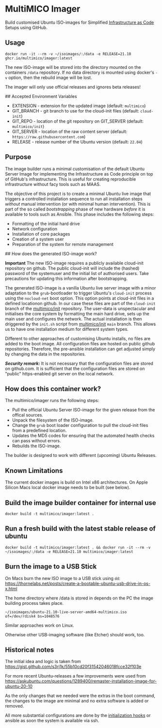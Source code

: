 # MultiMICO Imager

Build customised Ubuntu ISO-images for Simplified [Infrastructure as Code](https://en.wikipedia.org/wiki/Infrastructure_as_code) Setups using GitHub.

## Usage

```
docker run -it --rm -v ~/isoimages/:/data -e RELEASE=21.10 ghcr.io/multimico/imager:latest
```

The new ISO-image will be stored into the directory mounted on the containers `/data` repository. If no data directory is mounted using docker's `-v` option, then the rebuild image will be lost.

The imager will only use official releases and ignores beta releases!

## Accepted Environment Variables

- EXTENSION - extension for the updated image (default: `multimico`)
- GIT_BRANCH - git branch to use for the cloud-init files (default: `cloud-init`)
- GIT_REPO - location of the git repository on GIT_SERVER (default: `multimico/init`)
- GIT_SERVER - location of the raw content server (default: `https://raw.githubusercontent.com`)
- RELEASE - release number of the Ubuntu version (default: `22.04`)

## Purpose 

The image builder runs a minimal customisation of the default Ubuntu Server Image for implementing the Infrastructure as Code principle on top of GitHub's infrastructure. This is useful for creating reproducible infrastructure without facy tools such as MAAS.

The objective of this project is to create a minimal Ubuntu live image that triggers a controlled installation sequence to run all installation steps *without* manual intervention (or with minimal human intervention). This is part of the so called *bootstrapping* phase of new hardware *before* it is available to tools such as Ansible. This phase includes the following steps: 

- Formatting of the initial hard drive
- Network configuration
- Installation of core packages
- Creation of a system user
- Preparation of the system for remote management

## How does the generated ISO-image work?

**Important** The new ISO-image requires a publicly available cloud-init repository on github. The public cloud-init will include the (hashed) password of the systemuser and the initial list of authorised users. Take precautions for updating this information after bootstrapping. 

The generated ISO-image is a vanilla Ubuntu live server image with a minor adaptation to the `grub`-bootloader to trigger Ubuntu's `cloud-init` process using the `nocloud-net` boot option. This option points at cloud-init files in a defined locationon github. In our case these files are part of the `cloud-init` branch of the [multimico/init](https://github.com/multimico/image) repository. The user-data is unspectacular and initialises the core system by formatting the main hard drive, sets up the main user and configures the network. The actual installation is then driggered by the `init.sh` script from [multimico/init](https://github.com/multimico/image) `main` branch. This allows us to have one installation medium for different system types. 

Different to other approaches of customising Ubuntu installs, no files are added to the boot image. All configuration files are hosted on public github repositories. Therefore, the pre-ansible installation can get adjusted simply by changing the data in the repositories.

***Security remark:*** It is not necessary that the configuration files are stored on github.com. It is sufficient that the configuration files are stored on "public" https-enabled git server on the local network.

## How does this container work?

The multimico/imager runs the following steps: 

- Pull the official Ubuntu Server ISO-image for the given release from the offical sources.
- Unpack the filesystem of the ISO-image.
- Change the `grub` boot loader configuration to pull the cloud-init files from a predefined location. 
- Updates the MD5 codes for ensuring that the automated health checks can pass without errors. 
- Rebuilds the ISO-image. 

The builder is designed to work with different (upcoming) Ubuntu Releases.

## Known Limitations 

The current docker images is build on Intel x86 architectures. On Apple Silicon Macs local docker image needs to be built (see below).

## Build the image builder container for internal use

```
docker build -t multimico/imager:latest .
```

## Run a fresh build with the latest stable release of ubuntu

```
docker build -t multimico/imager:latest . && docker run -it --rm -v ~/isoimages/:/data -e RELEASE=21.10 multimico/imager:latest
```

## Burn the image to a USB Stick

On Macs burn the new ISO image to a USB stick using `dd`:  https://thornelabs.net/posts/create-a-bootable-ubuntu-usb-drive-in-os-x.html

The home directory where /data is stored in depends on the PC the image building process takes place.  

```
~/isoimages/ubuntu-21.10-live-server-amd64-multimico.iso of=/dev/rdisk4 bs=1048576
```
Similar approaches work on Linux. 

Otherwise other USB-imaging software (like Etcher) should work, too.

## Historical notes 

The initial idea and logic is taken from https://gist.github.com/s3rj1k/55b10cd20f31542046018fcce32f103e

For more recent Ubuntu-releases a few improvements were used from https://askubuntu.com/questions/1289400/remaster-installation-image-for-ubuntu-20-10

As the only changes that we needed were the extras in the boot command, the changes to the image are minimal and no extra software is added or removed. 

All more substantial configurations are done by the [initialization hooks](//github.com/multimico/init) or ansible as soon the system is available via ssh. 
